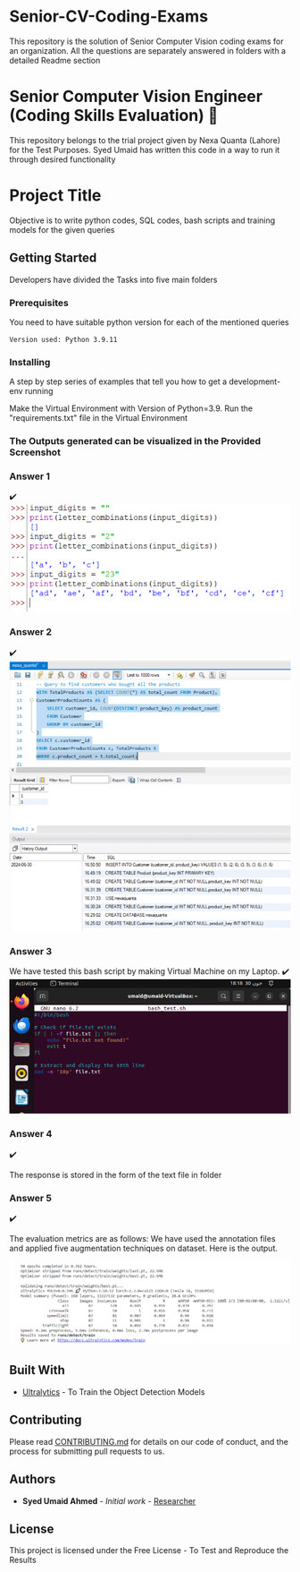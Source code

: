# Senior-CV-Coding-Exams
This repository is the solution of Senior Computer Vision coding exams for an organization. All the questions are separately answered in folders with a detailed Readme section


# Senior Computer Vision Engineer (Coding Skills Evaluation) :speech_balloon:

This repository belongs to the trial project given by Nexa Quanta (Lahore) for the Test Purposes. Syed Umaid has written this code in a way to run it through desired functionality

# Project Title

Objective is to write python codes, SQL codes, bash scripts and training models for the given queries

## Getting Started
Developers have divided the Tasks into five main folders


### Prerequisites

You need to have suitable python version for each of the mentioned queries


```
Version used: Python 3.9.11
```

### Installing

A step by step series of examples that tell you how to get a development-env running

Make the Virtual Environment with Version of Python=3.9. Run the "requirements.txt" file in the Virtual Environment


### The Outputs generated can be visualized in the Provided Screenshot 
### Answer 1

:heavy_check_mark:
![Question No#1](output_results/res.png)




### Answer 2
:heavy_check_mark:
![Question No#2](Question_2/Question_2.PNG)



### Answer 3

We have tested this bash script by making Virtual Machine on my Laptop.
:heavy_check_mark:
![Question No#3](Question_3/Bash_code.PNG)


### Answer 4
:heavy_check_mark:

The response is stored in the form of the text file in folder


### Answer 5
:heavy_check_mark:

The evaluation metrics are as follows: We have used the annotation files and applied five augmentation techniques on dataset. 
Here is the output.

![Question No#5](Question_5/Object_Detection_metrics.PNG)




## Built With

* [Ultralytics](https://docs.ultralytics.com/) - To Train the Object Detection Models

## Contributing

Please read [CONTRIBUTING.md](https://gist.github.com/PurpleBooth/b24679402957c63ec426) for details on our code of conduct, and the process for submitting pull requests to us.


## Authors

* **Syed Umaid Ahmed** - *Initial work* - [Researcher](https://github.com/SyedUmaidAhmed)


## License

This project is licensed under the Free License - To Test and Reproduce the Results

